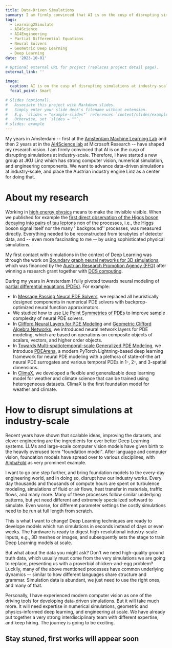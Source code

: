 ```yaml
---
title: Data-Driven Simulations
summary: I am firmly convinced that AI is on the cusp of disrupting simulations at industry-scale. Therefore, I have started a new group at JKU Linz which has strong computer vision, simulation, and engineering components. My vision is shaped by experience both from university and from industry.
tags:
  - Learning2Simulate
  - AI4Science
  - AI4Engineering
  - Partial Differential Equations
  - Neural Solvers
  - Geometric Deep Learning
  - Deep Learning
date: '2023-10-01'

# Optional external URL for project (replaces project detail page).
external_link: ''

image:
  caption: AI is on the cusp of disrupting simulations at industry-scale
  focal_point: Smart

# Slides (optional).
#   Associate this project with Markdown slides.
#   Simply enter your slide deck's filename without extension.
#   E.g. `slides = "example-slides"` references `content/slides/example-slides.md`.
#   Otherwise, set `slides = ""`.
# slides: example
---
```


My years in Amsterdam -- first at the [Amsterdam Machine Learning Lab](https://amlab.science.uva.nl/) and then 2 years at in the [AI4Science lab](https://www.microsoft.com/en-us/research/lab/microsoft-research-ai4science/) at Microsoft Research -- have shaped my research vision. I am firmly convinced that AI is on the cusp of disrupting simulations at industry-scale. Therefore, I have started a new group at JKU Linz which has strong computer vision, numerical simulation, and engineering components. We want to advance data-driven simulations at industry-scale, and place the Austrian industry engine Linz as a center for doing that.

# About my research

Working in [high energy physics](https://brandstetter-johannes.github.io/tag/high-energy-physics/) means to make the invisible visible. When we published for example the [first direct observation of the Higgs boson decaying into pairs of tau leptons](https://brandstetter-johannes.github.io/publication/cms-higgs/) non of the processes, i.e., the Higgs boson signal itself nor the many ''background'' processes, was measured directly. Everything needed to be reconstructed from terabytes of detector data, and -- even more fascinating to me -- by using sophisticated physical simulations. 

My first contact with simulations in the context of Deep Learning was through the work on
[Boundary graph neural networks for 3D simulations](https://brandstetter-johannes.github.io/publication/mayr-2021-bgnn), which was financed by the [Austrian Research Promotion Agency (FFG)](https://www.ffg.at/en) after winning a research grant together with [DCS computing](https://www.aspherix-dem.com/).

During my years in Amsterdam I fully pivoted towards neural modeling of [partial differential equations (PDEs)](https://brandstetter-johannes.github.io/tag/neural-solvers/). For example: 
- In [Message Passing Neural PDE Solvers](https://brandstetter-johannes.github.io/publication/brandstetter-2022-mpnn/), we replaced all heuristically designed components in numerical PDE solvers with backprop-optimized neural function approximators. 
- We studied how to use [Lie Point Symmetries of PDEs](https://brandstetter-johannes.github.io/publication/brandstetter-2022-lpsda/) to improve sample complexity of neural PDE solvers.
- In [Clifford Neural Layers for PDE Modeling](https://brandstetter-johannes.github.io/publication/brandstetter-2022-clifford/) and [Geometric Clifford Algebra Networks](https://brandstetter-johannes.github.io/publication/ruhe-2023-cgans/), we introduced neural network layers for PDE modeling, which are based on operations on composite objects of scalars, vectors, and higher order objects.
- In [Towards Multi-spatiotemporal-scale Generalized PDE Modeling](https://brandstetter-johannes.github.io/publication/gupta-2022-pdearena/), we introduce [PDEArena](https://microsoft.github.io/pdearena/), a modern PyTorch Lightning-based deep learning framework for neural PDE modeling with a plethora of state-of-the art neural PDE surrogates and various temporal PDEs in 1-, 2-, and 3-spatial dimensions. 
- In [ClimaX](https://brandstetter-johannes.github.io/publication/nguyen-2023-climax/), we developed a flexible and generalizable deep learning model for weather and climate science that can be trained using heterogeneous datasets. ClimaX is the first foundation model for weather and climate.

# How to disrupt simulations at industry-scale

Recent years have shown that scalable ideas, improving the datasets, and clever engineering are the ingredients for ever better Deep Learning systems. LLMs and large-scale computer vision models have given birth to the heavily overused term "foundation model".
After language and computer vision, foundation models have spread over to various disciplines, with [AlphaFold](https://www.nature.com/articles/s41586-021-03819-2) as very prominent example. 

I want to go one step further, and bring foundation models to the every-day engineering world, and in doing so, disrupt how our industry works. Every day thousands and thousands of compute hours are spent on turbulence modeling, simulations of fluid or air flows, heat transfer in materials, traffic flows, and many more. Many of these processes follow similar underlying patterns, but yet need different and extremely specialized softward to simulate. Even worse, for different parameter settings the costly simulations need to be run at full length from scratch. 

This is what I want to change! Deep Learning techniques are ready to develope models which run simulations in seconds instead of days or even weeks. The hardware is ready to digest high-resolutional industry-scale inputs, e.g., 3D meshes or images, and subsequently sets the stage to train Deep Learning models at scale. 

But what about the data you might ask? Don't we need high-quality ground truth data, which usually must come from the very simulations we are going to replace, presenting us with a proverbial chicken-and-egg problem? Luckily, many of the above mentioned processes have common underlying dynamics -- similar to how different languages share structure and grammar. Simulation data is abundant, we just need to use the right ones, and many of that. 

Personally, I have experienced modern computer vision as one of the driving tools for developing data-driven simulations. But it will take much more. It will need expertise in numerical simulations, geometric and physics-informed deep learning, and engineering at scale. We have already put together a very strong interdisciplinary team with different expertise, and keep hiring. The journey is going to be exciting.

## Stay stuned, first works will appear soon